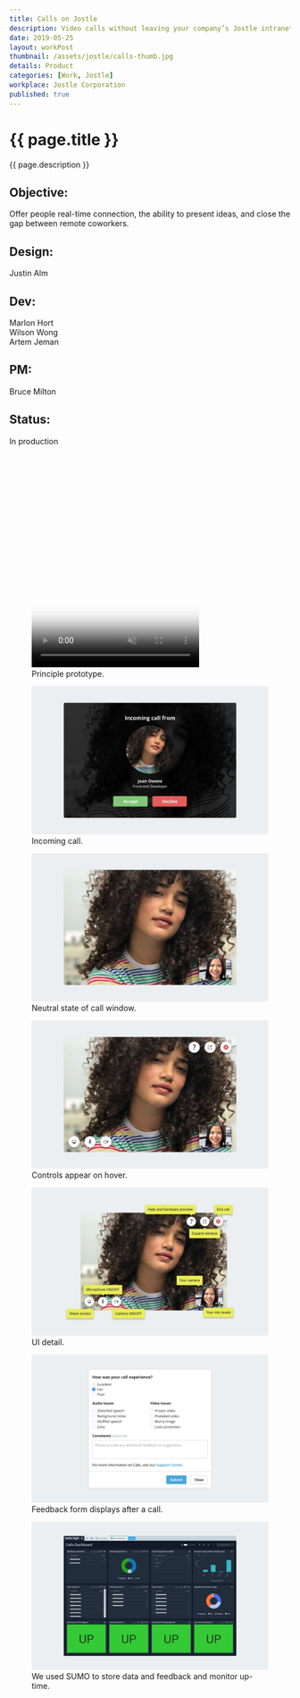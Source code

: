 ```yaml
---
title: Calls on Jostle
description: Video calls without leaving your company’s Jostle intranet.
date: 2019-05-25
layout: workPost
thumbnail: /assets/jostle/calls-thumb.jpg
details: Product
categories: [Work, Jostle]
workplace: Jostle Corporation
published: true
---
```


<div class="mw-1024  u-mar-auto  u-mar-b05">
    <h1 class="u-noMargin  u-mar-b00"><strong>{{ page.title }}</strong></h1>
    <p class="as-h3  u-noMargin" style="max-width: 100%;">{{ page.description }}</p>
    <div class="project-metadata  u-mar-auto  u-mar-t05  u-mar-b00">
        <div class="objective">
            <h2 class="as-h5  u-noMargin  u-mar-b01"><strong>Objective</strong>:</h2>
            <p class="u-noMargin  u-mar-b02">Offer people real-time connection, the ability to present ideas, and close the gap between remote coworkers.</p>
        </div>
        <div>
            <h2 class="as-h5  u-noMargin  u-mar-b01"><strong>Design</strong>:</h2>
            <p class="u-noMargin  u-mar-b02">Justin Alm</p>
        </div>
        <div>
            <h2 class="as-h5  u-noMargin  u-mar-b01"><strong>Dev</strong>:</h2>
            <p class="u-noMargin  u-mar-b02">Marlon Hort<br>Wilson Wong<br>Artem Jeman</p>
        </div>
        <div>
            <h2 class="as-h5  u-noMargin  u-mar-b01"><strong>PM</strong>:</h2>
            <p class="u-noMargin  u-mar-b02">Bruce Milton</p>
        </div>
        <div>
            <h2 class="as-h5  u-noMargin  u-mar-b01"><strong>Status</strong>:</h2>
            <p class="u-noMargin  u-mar-b02">In production</p>
        </div>
    </div>
</div>

<div class="mw-1024  u-mar-auto  u-mar-b03">
    <figure>
        <div class="media" style="padding-top: 54.75%;">
            <video class="u-bor-width-nrml" autoplay loop muted playsinline type="video/mp4" src="/assets/jostle/calls.mp4" poster="/assets/jostle/calls-video-poster.jpg"></video>
        </div>
        <figcaption>Principle prototype.</figcaption>
    </figure>
</div>
<div class="Grid  Grid--withGutters">
    <div class="Grid-cell  u-size1of2">
        <figure>
            <img src="/assets/jostle/calls-2.jpg" alt="Incoming call" />
            <figcaption>Incoming call.</figcaption>
        </figure>
    </div>
    <div class="Grid-cell  u-size1of2">
        <figure>
            <img src="/assets/jostle/calls-6.jpg" alt="Neutral Call state" />
            <figcaption>Neutral state of call window.</figcaption>
        </figure>
    </div>
    <div class="Grid-cell  u-size1of2">
        <figure>
            <img src="/assets/jostle/calls-1.jpg" alt="Jostle Calls" />
            <figcaption>Controls appear on hover.</figcaption>
        </figure>
    </div>
    <div class="Grid-cell  u-size1of2">
        <figure>
            <img src="/assets/jostle/calls-3.jpg" alt="UI detail" />
            <figcaption>UI detail.</figcaption>
        </figure>
    </div>
    <div class="Grid-cell  u-size1of2">
        <figure>
            <img src="/assets/jostle/calls-4.jpg" alt="Feedback form after call" />
            <figcaption>Feedback form displays after a call.</figcaption>
        </figure>
    </div>
    <div class="Grid-cell  u-size1of2">
        <figure>
            <img src="/assets/jostle/calls-5.jpg" alt="Sumo Dashboard" />
            <figcaption>We used SUMO to store data and feedback and monitor up-time.</figcaption>
        </figure>
    </div>
</div>